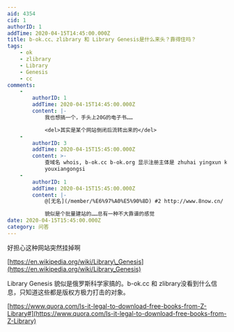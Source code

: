 ```yaml
---
aid: 4354
cid: 1
authorID: 1
addTime: 2020-04-15T14:45:00.000Z
title: b-ok.cc、zlibrary 和 Library Genesis是什么来头？靠得住吗？
tags:
    - ok
    - zlibrary
    - Library
    - Genesis
    - cc
comments:
    -
        authorID: 1
        addTime: 2020-04-15T14:45:00.000Z
        content: |-
            我也想搞一个，手头上20G的电子书……

            <del>其实是某个网站倒闭后流转出来的</del>
    -
        authorID: 3
        addTime: 2020-04-15T15:45:00.000Z
        content: >-
            查域名 whois, b-ok.cc b-ok.org 显示注册主体是 zhuhai yingxun keji
            youxiangongsi
    -
        authorID: 1
        addTime: 2020-04-15T15:45:00.000Z
        content: |-
            @[无名](/member/%E6%97%A0%E5%90%8D) #2 http://www.8now.cn/

            貌似是个批量建站的……总有一种不大靠谱的感觉
date: 2020-04-15T15:45:00.000Z
category: 问答
---
```


好担心这种网站突然挂掉啊

[https://en.wikipedia.org/wiki/Library\_Genesis](https://en.wikipedia.org/wiki/Library_Genesis)

Library Genesis 貌似是俄罗斯科学家搞的。b-ok.cc 和 zlibrary没看到什么信息，只知道这些都是版权方极力打击的对象。

[https://www.quora.com/Is-it-legal-to-download-free-books-from-Z-Library#](https://www.quora.com/Is-it-legal-to-download-free-books-from-Z-Library)
